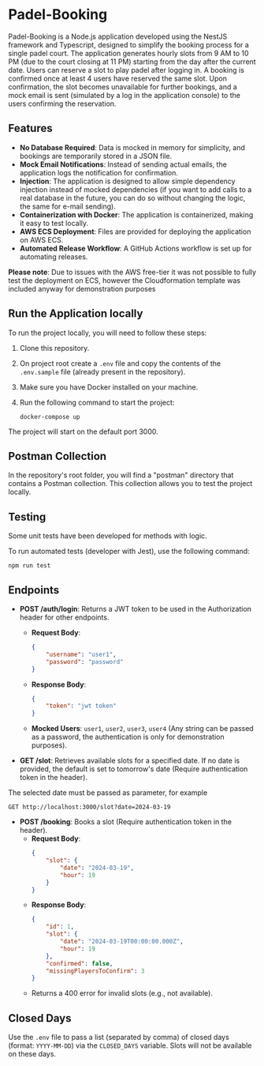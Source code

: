 # Padel-Booking

Padel-Booking is a Node.js application developed using the NestJS framework and Typescript, designed to simplify the booking process for a single padel court. The application generates hourly slots from 9 AM to 10 PM (due to the court closing at 11 PM) starting from the day after the current date. Users can reserve a slot to play padel after logging in. A booking is confirmed once at least 4 users have reserved the same slot. Upon confirmation, the slot becomes unavailable for further bookings, and a mock email is sent (simulated by a log in the application console) to the users confirming the reservation.

## Features

- **No Database Required**: Data is mocked in memory for simplicity, and bookings are temporarily stored in a JSON file.
- **Mock Email Notifications**: Instead of sending actual emails, the application logs the notification for confirmation.
- **Injection**: The application is designed to allow simple dependency injection instead of mocked dependencies (if you want to add calls to a real database in the future, you can do so without changing the logic, the same for e-mail sending).
- **Containerization with Docker**: The application is containerized, making it easy to test locally.
- **AWS ECS Deployment**: Files are provided for deploying the application on AWS ECS.
- **Automated Release Workflow**: A GitHub Actions workflow is set up for automating releases.

**Please note**: Due to issues with the AWS free-tier it was not possible to fully test the deployment on ECS, however the Cloudformation template was included anyway for demonstration purposes

## Run the Application locally

To run the project locally, you will need to follow these steps:

1. Clone this repository.

2. On project root create a ```.env``` file and copy the contents of the ```.env.sample``` file (already present in the repository).

3. Make sure you have Docker installed on your machine.

4. Run the following command to start the project:

    ```docker-compose up```

The project will start on the default port 3000.

## Postman Collection

In the repository's root folder, you will find a "postman" directory that contains a Postman collection. This collection allows you to test the project locally.

## Testing

Some unit tests have been developed for methods with logic.

To run automated tests (developer with Jest), use the following command:

    npm run test

## Endpoints

- **POST /auth/login**: Returns a JWT token to be used in the Authorization header for other endpoints. 
  - **Request Body**: 
    ```json
    {
        "username": "user1",
        "password": "password"
    }
    ```
  - **Response Body**: 
    ```json
    {  
        "token": "jwt token"
    }
    ```
  - **Mocked Users**: `user1`, `user2`, `user3`, `user4` (Any string can be passed as a password, the authentication is only for demonstration purposes).

- **GET /slot**: Retrieves available slots for a specified date. If no date is provided, the default is set to tomorrow's date (Require authentication token in the header).

The selected date must be passed as parameter, for example 
    
    GET http://localhost:3000/slot?date=2024-03-19

- **POST /booking**: Books a slot (Require authentication token in the header).
  - **Request Body**: 
    ```json
    {
        "slot": {
            "date": "2024-03-19",
            "hour": 19
        }
    }
    ```
  - **Response Body**: 
    ```json
    {
        "id": 1,
        "slot": {
            "date": "2024-03-19T00:00:00.000Z",
            "hour": 19
        },
        "confirmed": false,
        "missingPlayersToConfirm": 3
    }
    ```
  - Returns a 400 error for invalid slots (e.g., not available).

## Closed Days

Use the `.env` file to pass a list (separated by comma) of closed days (format: `YYYY-MM-DD`) via the `CLOSED_DAYS` variable. Slots will not be available on these days.